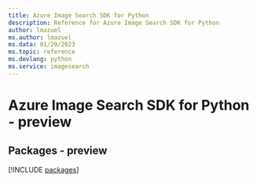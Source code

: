 ```yaml
---
title: Azure Image Search SDK for Python
description: Reference for Azure Image Search SDK for Python
author: lmazuel
ms.author: lmazuel
ms.data: 01/20/2023
ms.topic: reference
ms.devlang: python
ms.service: imagesearch
---
```

# Azure Image Search SDK for Python - preview
## Packages - preview
[!INCLUDE [packages](image-search-index.md)]
